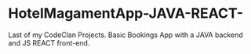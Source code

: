# HotelMagamentApp-JAVA-REACT-
Last of my CodeClan Projects. Basic Bookings App with a JAVA backend and JS REACT front-end.
